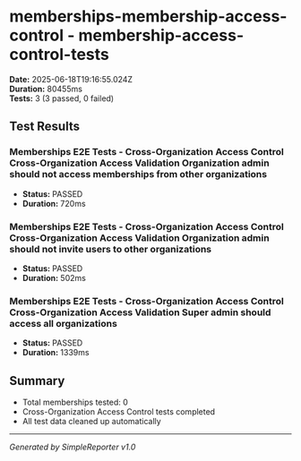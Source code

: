 # memberships-membership-access-control - membership-access-control-tests

**Date:** 2025-06-18T19:16:55.024Z  
**Duration:** 80455ms  
**Tests:** 3 (3 passed, 0 failed)

## Test Results


### Memberships E2E Tests - Cross-Organization Access Control Cross-Organization Access Validation Organization admin should not access memberships from other organizations
- **Status:** PASSED
- **Duration:** 720ms



### Memberships E2E Tests - Cross-Organization Access Control Cross-Organization Access Validation Organization admin should not invite users to other organizations
- **Status:** PASSED
- **Duration:** 502ms



### Memberships E2E Tests - Cross-Organization Access Control Cross-Organization Access Validation Super admin should access all organizations
- **Status:** PASSED
- **Duration:** 1339ms



## Summary

- Total memberships tested: 0
- Cross-Organization Access Control tests completed
- All test data cleaned up automatically

---
*Generated by SimpleReporter v1.0*
